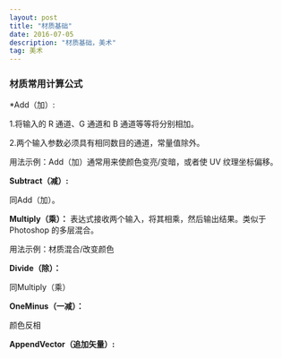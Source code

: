 ```yaml
---
layout: post
title: "材质基础"
date: 2016-07-05
description: "材质基础，美术"
tag: 美术
---  
```

### 材质常用计算公式
*Add（加）:

1.将输入的 R 通道、G 通道和 B 通道等等将分别相加。

2.两个输入参数必须具有相同数目的通道，常量值除外。

用法示例：Add（加）通常用来使颜色变亮/变暗，或者使 UV 纹理坐标偏移。

**Subtract（减）:**

同Add（加）。


**Multiply（乘）：**
表达式接收两个输入，将其相乘，然后输出结果。类似于 Photoshop 的多层混合。

用法示例：材质混合/改变颜色


**Divide（除）：**

同Multiply（乘）

**OneMinus（一减）：**

颜色反相

**AppendVector（追加矢量）:**

